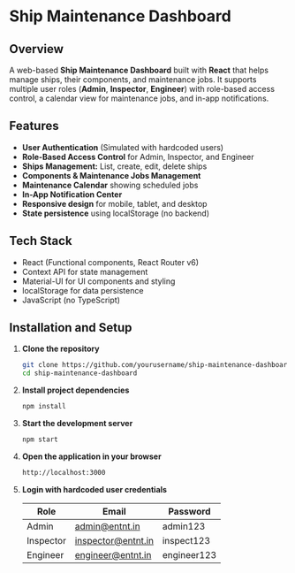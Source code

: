 # Ship Maintenance Dashboard

## Overview
A web-based **Ship Maintenance Dashboard** built with **React** that helps manage ships, their components, and maintenance jobs. It supports multiple user roles (**Admin**, **Inspector**, **Engineer**) with role-based access control, a calendar view for maintenance jobs, and in-app notifications.

## Features
- **User Authentication** (Simulated with hardcoded users)
- **Role-Based Access Control** for Admin, Inspector, and Engineer
- **Ships Management:** List, create, edit, delete ships
- **Components & Maintenance Jobs Management**
- **Maintenance Calendar** showing scheduled jobs
- **In-App Notification Center**
- **Responsive design** for mobile, tablet, and desktop
- **State persistence** using localStorage (no backend)

## Tech Stack
- React (Functional components, React Router v6)
- Context API for state management
- Material-UI for UI components and styling
- localStorage for data persistence
- JavaScript (no TypeScript)

## Installation and Setup

1. **Clone the repository**
   ```bash
   git clone https://github.com/yourusername/ship-maintenance-dashboard.git
   cd ship-maintenance-dashboard
2. **Install project dependencies**
   ```bash
   npm install
3. **Start the development server**
   ```bash
   npm start
4. **Open the application in your browser**
   ```bash
   http://localhost:3000
5. **Login with hardcoded user credentials**

   | Role      | Email              | Password     |
   |-----------|--------------------|--------------|
   | Admin     | admin@entnt.in     | admin123     |
   | Inspector | inspector@entnt.in | inspect123   |
   | Engineer  | engineer@entnt.in  | engineer123  |

